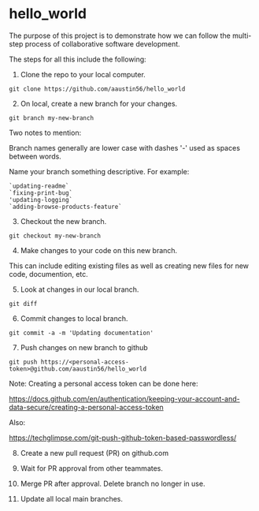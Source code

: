 # hello_world

The purpose of this project is to demonstrate how we can follow the multi-step process of collaborative software development.

The steps for all this include the following:

1. Clone the repo to your local computer.

`git clone https://github.com/aaustin56/hello_world`

2. On local, create a new branch for your changes.

`git branch my-new-branch`

Two notes to mention:

Branch names generally are lower case with dashes '-' used as spaces between words.

Name your branch something descriptive.  For example:

	`updating-readme`
	`fixing-print-bug`
	'updating-logging`
	`adding-browse-products-feature`

3. Checkout the new branch.

`git checkout my-new-branch`

4. Make changes to your code on this new branch.

This can include editing existing files as well as creating new files for new code, documention, etc.

5. Look at changes in our local branch.

`git diff`

6. Commit changes to local branch.

`git commit -a -m 'Updating documentation'`

7. Push changes on new branch to github

`git push https://<personal-access-token>@github.com/aaustin56/hello_world`

Note: Creating a personal access token can be done here:

https://docs.github.com/en/authentication/keeping-your-account-and-data-secure/creating-a-personal-access-token

Also:

https://techglimpse.com/git-push-github-token-based-passwordless/

8. Create a new pull request (PR) on github.com



9. Wait for PR approval from other teammates.

10. Merge PR after approval.  Delete branch no longer in use.

11. Update all local main branches.
